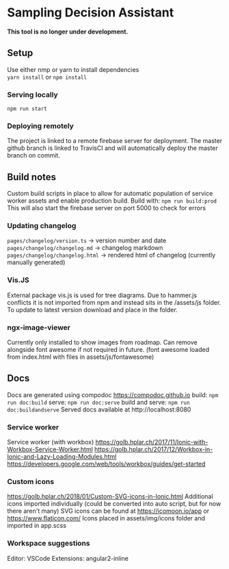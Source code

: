 # Sampling Decision Assistant

**This tool is no longer under development.**

## Setup

Use either nmp or yarn to install dependencies  
`yarn install` or `npm install`

### Serving locally

`npm run start`

### Deploying remotely

The project is linked to a remote firebase server for deployment.
The master github branch is linked to TravisCI and will automatically deploy the master branch on commit.

## Build notes

Custom build scripts in place to allow for automatic population of service worker assets and enable production build.
Build with:
`npm run build:prod`
This will also start the firebase server on port 5000 to check for errors

### Updating changelog

`pages/changelog/version.ts` -> version number and date
`pages/changelog/changelog.md` -> changelog markdown
`pages/changelog/changelog.html` -> rendered html of changelog (currently manually generated)

### Vis.JS

External package vis.js is used for tree diagrams. Due to hammer.js conflicts it is not imported from npm and instead sits in the /assets/js folder. To update to latest version download and place in the folder.

### ngx-image-viewer

Currently only installed to show images from roadmap. Can remove alongside font awesome if not required in future.
(font awesome loaded from index.html with files in assets/js/fontawesome)

## Docs

Docs are generated using compodoc https://compodoc.github.io
build: `npm run doc:build`
serve: `npm run doc:serve`
build and serve: `npm run doc:buildandserve`
Served docs available at http://localhost:8080

### Service worker

Service worker (with workbox)
https://golb.hplar.ch/2017/11/Ionic-with-Workbox-Service-Worker.html
https://golb.hplar.ch/2017/12/Workbox-in-Ionic-and-Lazy-Loading-Modules.html
https://developers.google.com/web/tools/workbox/guides/get-started

### Custom icons

https://golb.hplar.ch/2018/01/Custom-SVG-icons-in-Ionic.html
Additional icons imported individually (could be converted into auto script, but for now there aren't many)
SVG icons can be found at https://icomoon.io/app or https://www.flaticon.com/
Icons placed in assets/img/icons folder and imported in app.scss

### Workspace suggestions

Editor: VSCode
Extensions: angular2-inline
